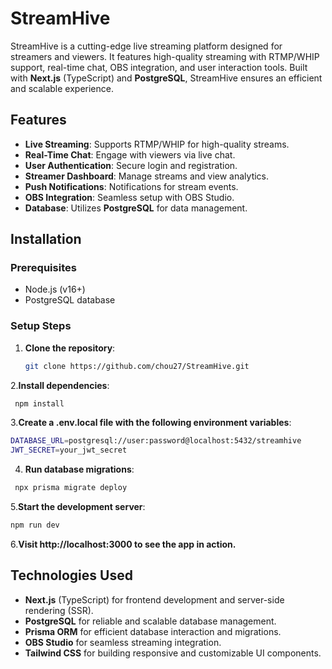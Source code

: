 # StreamHive

StreamHive is a cutting-edge live streaming platform designed for streamers and viewers. It features high-quality streaming with RTMP/WHIP support, real-time chat, OBS integration, and user interaction tools. Built with **Next.js** (TypeScript) and **PostgreSQL**, StreamHive ensures an efficient and scalable experience.

## Features
- **Live Streaming**: Supports RTMP/WHIP for high-quality streams.
- **Real-Time Chat**: Engage with viewers via live chat.
- **User Authentication**: Secure login and registration.
- **Streamer Dashboard**: Manage streams and view analytics.
- **Push Notifications**: Notifications for stream events.
- **OBS Integration**: Seamless setup with OBS Studio.
- **Database**: Utilizes **PostgreSQL** for data management.

## Installation

### Prerequisites
- Node.js (v16+)
- PostgreSQL database

### Setup Steps
1. **Clone the repository**:
   ```bash
   git clone https://github.com/chou27/StreamHive.git
2.**Install dependencies**:
  ```bash
   npm install
```
3.**Create a .env.local file with the following environment variables**:
  ```bash
  DATABASE_URL=postgresql://user:password@localhost:5432/streamhive
  JWT_SECRET=your_jwt_secret
```
4. **Run database migrations**:
  ```bash
   npx prisma migrate deploy
```
5.**Start the development server**:
   ```bash
   npm run dev
```
6.**Visit http://localhost:3000 to see the app in action.**

 

## Technologies Used
- **Next.js** (TypeScript) for frontend development and server-side rendering (SSR).
- **PostgreSQL** for reliable and scalable database management.
- **Prisma ORM** for efficient database interaction and migrations.
- **OBS Studio** for seamless streaming integration.
- **Tailwind CSS** for building responsive and customizable UI components.
